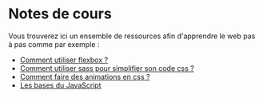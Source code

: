 # Notes de cours

Vous trouverez ici un ensemble de ressources afin d'apprendre le web pas à pas comme par exemple :
- [Comment utiliser flexbox ?](https://github.com/Flower-dev/Notes-de-cours/tree/master/Cours%20Flexbox)
- [Comment utiliser sass pour simplifier son code css ?](https://github.com/Flower-dev/Notes-de-cours/tree/master/Cours%20SASS)
- [Comment faire des animations en css ?](https://github.com/Flower-dev/Notes-de-cours/tree/master/CSS)
- [Les bases du JavaScript](https://github.com/Flower-dev/Notes-de-cours/tree/master/Cours%20Javascript) 
